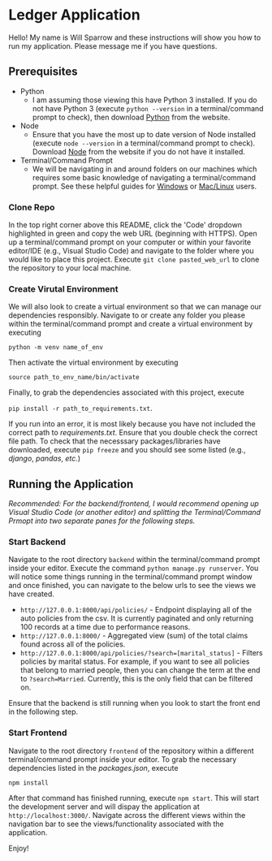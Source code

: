 # Ledger Application

Hello! My name is Will Sparrow and these instructions will show you how to run my application. Please message me if you have questions.

## Prerequisites
* Python
  * I am assuming those viewing this have Python 3 installed. If you do not have Python 3 (execute `python --version` in a terminal/command prompt to check), then download [Python](https://www.python.org/downloads/) from the website.
* Node
  * Ensure that you have the most up to date version of Node installed (execute `node --version` in a terminal/command prompt to check). Download [Node](https://nodejs.org/en/) from the website if you do not have it installed.
* Terminal/Command Prompt
  * We will be navigating in and around folders on our machines which requires some basic knowledge of navigating a terminal/command prompt. See these helpful guides for [Windows](https://www.digitalcitizen.life/command-prompt-how-use-basic-commands/) or [Mac/Linux](https://www.taniarascia.com/how-to-use-the-command-line-for-apple-macos-and-linux/) users.

### Clone Repo
In the top right corner above this README, click the 'Code' dropdown highlighted in green and copy the web URL (beginning with HTTPS). Open up a terminal/command prompt on your computer or within your favorite editor/IDE (e.g., Visual Studio Code) and navigate to the folder where you would like to place this project. Execute `git clone pasted_web_url` to clone the repository to your local machine.

### Create Virutal Environment
We will also look to create a virtual environment so that we can manage our dependencies responsibly. Navigate to or create any folder you please within the terminal/command prompt and create a virtual environment by executing

`python -m venv name_of_env`

Then activate the virtual environment by executing

`source path_to_env_name/bin/activate`

Finally, to grab the dependencies associated with this project, execute

`pip install -r path_to_requirements.txt`.

If you run into an error, it is most likely because you have not included the correct path to _requirements.txt_. Ensure that you double check the correct file path. To check that the necesssary packages/libraries have downloaded, execute `pip freeze` and you should see some listed (e.g., _django_, _pandas_, _etc._)

## Running the Application

_Recommended: For the backend/frontend, I would recommend opening up Visual Studio Code (or another editor) and splitting the Terminal/Command Prmopt into two separate panes for the following steps._

### Start Backend
Navigate to the root directory `backend` within the terminal/command prompt inside your editor. Execute the command `python manage.py runserver`. You will notice some things running in the terminal/command prompt window and once finished, you can navigate to the below urls to see the views we have created.

* `http://127.0.0.1:8000/api/policies/` - Endpoint displaying all of the auto policies from the csv. It is currently paginated and only returning 100 records at a time due to performance reasons.
* `http://127.0.0.1:8000/` - Aggregated view (sum) of the total claims found across all of the policies.
* `http://127.0.0.1:8000/api/policies/?search=[marital_status]` - Filters policies by marital status. For example, if you want to see all policies that belong to married people, then you can change the term at the end to `?search=Married`. Currently, this is the only field that can be filtered on.

Ensure that the backend is still running when you look to start the front end in the following step.

### Start Frontend
Navigate to the root directory `frontend` of the repository within a different terminal/command prompt inside your editor. To grab the necessary dependencies listed in the _packages.json_, execute

`npm install` 

After that command has finished running, execute `npm start`. This will start the development server and will dispay the application at `http://localhost:3000/`. Navigate across the different views within the navigation bar to see the views/functionality associated with the application.  

Enjoy!


